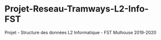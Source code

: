 # Projet-Reseau-Tramways-L2-Info-FST

Projet - Structure des données
L2 Informatique - FST Mulhouse
2019-2020
